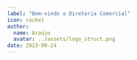 ```yaml
---
label: "Bem-vindo a Diretoria Comercial"
icon: rocket
author:
  name: Araújo
  avatar: ../assets/logo_struct.png
date: 2023-09-24
---
```

